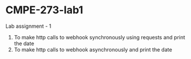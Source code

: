 # CMPE-273-lab1


Lab assignment - 1

1. To make http calls to webhook synchronously using requests and print the date
2. To make http calls to webhook asynchronously and print the date
